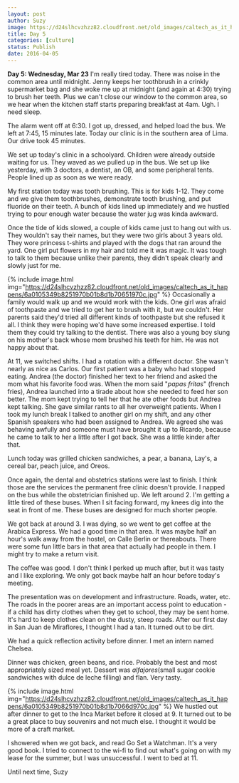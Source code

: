 ```yaml
---
layout: post
author: Suzy
image: https://d24slhcvzhzz82.cloudfront.net/old_images/caltech_as_it_happens/6a0105349b8251970b01b8d1b7063f970c.jpg
title: Day 5
categories: [culture]
status: Publish
date: 2016-04-05
---
```


**Day 5: Wednesday, Mar 23**
I'm really tired today. There was noise in the common area until midnight. Jenny keeps her toothbrush in a crinkly supermarket bag and she woke me up at midnight (and again at 4:30) trying to brush her teeth. Plus we can't close our window to the common area, so we hear when the kitchen staff starts preparing breakfast at 4am. Ugh. I need sleep.

The alarm went off at 6:30. I got up, dressed, and helped load the bus. We left at 7:45, 15 minutes late. Today our clinic is in the southern area of Lima. Our drive took 45 minutes.

We set up today's clinic in a schoolyard. Children were already outside waiting for us. They waved as we pulled up in the bus. We set up like yesterday, with 3 doctors, a dentist, an OB, and some peripheral tents. People lined up as soon as we were ready.

My first station today was tooth brushing. This is for kids 1-12. They come and we give them toothbrushes, demonstrate tooth brushing, and put fluoride on their teeth. A bunch of kids lined up immediately and we hustled trying to pour enough water because the water jug was kinda awkward.

Once the tide of kids slowed, a couple of kids came just to hang out with us. They wouldn't say their names, but they were two girls about 3 years old. They wore princess t-shirts and played with the dogs that ran around the yard. One girl put flowers in my hair and told me it was magic. It was tough to talk to them because unlike their parents, they didn't speak clearly and slowly just for me.


{% include image.html img="https://d24slhcvzhzz82.cloudfront.net/old_images/caltech_as_it_happens/6a0105349b8251970b01b8d1b70651970c.jpg" %}
Occasionally a family would walk up and we would work with the kids. One girl was afraid of toothpaste and we tried to get her to brush with it, but we couldn't. Her parents said they'd tried all different kinds of toothpaste but she refused it all. I think they were hoping we'd have some increased expertise. I told them they could try talking to the dentist. There was also a young boy slung on his mother's back whose mom brushed his teeth for him. He was not happy about that.

At 11, we switched shifts. I had a rotation with a different doctor. She wasn't nearly as nice as Carlos. Our first patient was a baby who had stopped eating. Andrea (the doctor) finished her text to her friend and asked the mom what his favorite food was. When the mom said "*papas fritas*" (french fries), Andrea launched into a tirade about how she needed to feed her son better. The mom kept trying to tell her that he ate other foods but Andrea kept talking. She gave similar rants to all her overweight patients. When I took my lunch break I talked to another girl on my shift, and any other Spanish speakers who had been assigned to Andrea. We agreed she was behaving awfully and someone must have brought it up to Ricardo, because he came to talk to her a little after I got back. She was a little kinder after that.

Lunch today was grilled chicken sandwiches, a pear, a banana, Lay's, a cereal bar, peach juice, and Oreos.

Once again, the dental and obstetrics stations were last to finish. I think those are the services the permanent free clinic doesn't provide. I napped on the bus while the obstetrician finished up. We left around 2. I'm getting a little tired of these buses. When I sit facing forward, my knees dig into the seat in front of me. These buses are designed for much shorter people.

We got back at around 3. I was dying, so we went to get coffee at the Arabica Express. We had a good time in that area. It was maybe half an hour's walk away from the hostel, on Calle Berlin or thereabouts. There were some fun little bars in that area that actually had people in them. I might try to make a return visit.

The coffee was good. I don't think I perked up much after, but it was tasty and I like exploring. We only got back maybe half an hour before today's meeting.

The presentation was on development and infrastructure. Roads, water, etc. The roads in the poorer areas are an important access point to education - if a child has dirty clothes when they get to school, they may be sent home. It's hard to keep clothes clean on the dusty, steep roads. After our first day in San Juan de Miraflores, I thought I had a tan. It turned out to be dirt.

We had a quick reflection activity before dinner. I met an intern named Chelsea.

Dinner was chicken, green beans, and rice. Probably the best and most appropriately sized meal yet. Dessert was *alfajores*(small sugar cookie sandwiches with dulce de leche filling) and flan. Very tasty.


{% include image.html img="https://d24slhcvzhzz82.cloudfront.net/old_images/caltech_as_it_happens/6a0105349b8251970b01b8d1b7066d970c.jpg" %}
We hustled out after dinner to get to the Inca Market before it closed at 9. It turned out to be a great place to buy souvenirs and not much else. I thought it would be more of a craft market.

I showered when we got back, and read Go Set a Watchman. It's a very good book. I tried to connect to the wi-fi to find out what's going on with my lease for the summer, but I was unsuccessful. I went to bed at 11.

Until next time,
Suzy

